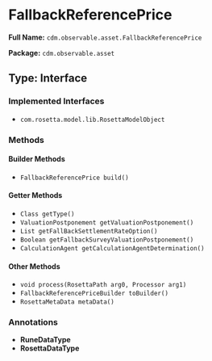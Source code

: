 # FallbackReferencePrice

**Full Name:** `cdm.observable.asset.FallbackReferencePrice`

**Package:** `cdm.observable.asset`

## Type: Interface

### Implemented Interfaces

- `com.rosetta.model.lib.RosettaModelObject`

### Methods

#### Builder Methods

- `FallbackReferencePrice build()`

#### Getter Methods

- `Class getType()`
- `ValuationPostponement getValuationPostponement()`
- `List getFallBackSettlementRateOption()`
- `Boolean getFallbackSurveyValuationPostponement()`
- `CalculationAgent getCalculationAgentDetermination()`

#### Other Methods

- `void process(RosettaPath arg0, Processor arg1)`
- `FallbackReferencePriceBuilder toBuilder()`
- `RosettaMetaData metaData()`

### Annotations

- **RuneDataType**
- **RosettaDataType**

